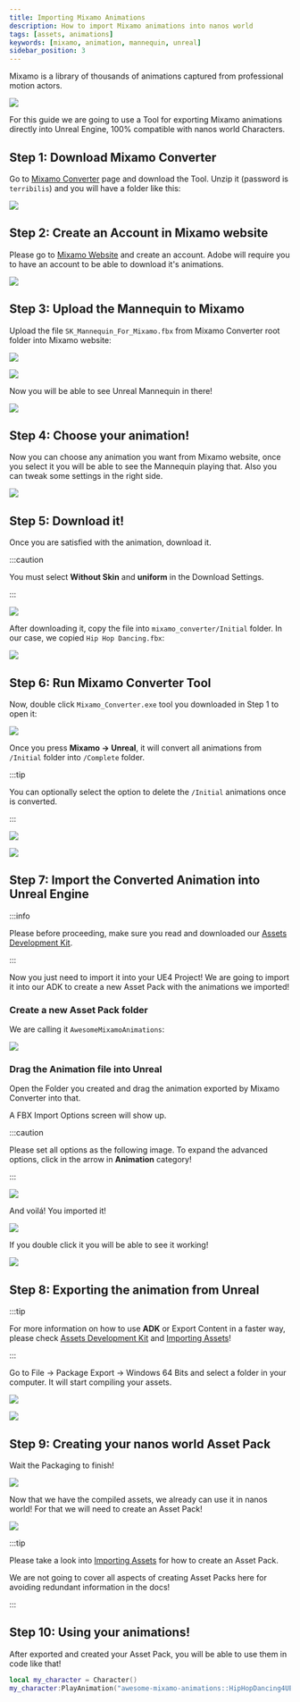 ```yaml
---
title: Importing Mixamo Animations
description: How to import Mixamo animations into nanos world
tags: [assets, animations]
keywords: [mixamo, animation, mannequin, unreal]
sidebar_position: 3
---
```



Mixamo is a library of thousands of animations captured from professional motion actors.

![](/img/docs/mixamo.jpg)

For this guide we are going to use a Tool for exporting Mixamo animations directly into Unreal Engine, 100% compatible with nanos world Characters.

## Step 1: Download Mixamo Converter

Go to [Mixamo Converter](http://terribilisstudio.fr/?section=MC) page and download the Tool. Unzip it (password is `terribilis`) and you will have a folder like this:

![](/img/docs/tutorials/mixamo-02.jpg)

## Step 2: Create an Account in Mixamo website

Please go to [Mixamo Website](https://mixamo.com) and create an account. Adobe will require you to have an account to be able to download it's animations.

![](/img/docs/tutorials/mixamo-01.jpg)

## Step 3: Upload the Mannequin to Mixamo

Upload the file `SK_Mannequin_For_Mixamo.fbx` from Mixamo Converter root folder into Mixamo website:

![](/img/docs/tutorials/mixamo-03.jpg)

![](/img/docs/tutorials/mixamo-04.jpg)

Now you will be able to see Unreal Mannequin in there!

![](/img/docs/tutorials/mixamo-05.jpg)

## Step 4: Choose your animation!

Now you can choose any animation you want from Mixamo website, once you select it you will be able to see the Mannequin playing that. Also you can tweak some settings in the right side.

![](/img/docs/tutorials/mixamo-06.jpg)

## Step 5: Download it!

Once you are satisfied with the animation, download it.

:::caution

You must select **Without Skin** and **uniform** in the Download Settings.

:::

![](/img/docs/tutorials/mixamo-07.jpg)

After downloading it, copy the file into `mixamo_converter/Initial` folder. In our case, we copied `Hip Hop Dancing.fbx`:

![](/img/docs/tutorials/mixamo-08.jpg)

## Step 6: Run Mixamo Converter Tool

Now, double click `Mixamo_Converter.exe` tool you downloaded in Step 1 to open it:

![](/img/docs/tutorials/mixamo-09.jpg)

Once you press **Mixamo -> Unreal**, it will convert all animations from `/Initial` folder into `/Complete` folder.

:::tip

You can optionally select the option to delete the `/Initial` animations once is converted.

:::

![](/img/docs/tutorials/mixamo-10.jpg)

![](/img/docs/tutorials/mixamo-11.jpg)

## Step 7: Import the Converted Animation into Unreal Engine

:::info

Please before proceeding, make sure you read and downloaded our [Assets Development Kit](/assets-modding/creating-assets/adk-assets-development-kit.md).

:::

Now you just need to import it into your UE4 Project! We are going to import it into our ADK to create a new Asset Pack with the animations we imported!

### Create a new Asset Pack folder

We are calling it `AwesomeMixamoAnimations`:

![](/img/docs/tutorials/mixamo-12.jpg)

### Drag the Animation file into Unreal

Open the Folder you created and drag the animation exported by Mixamo Converter into that.

A FBX Import Options screen will show up.

:::caution

Please set all options as the following image. To expand the advanced options, click in the arrow in **Animation** category!

:::

![](/img/docs/tutorials/mixamo-13.jpg)

And voilá! You imported it!

![](/img/docs/tutorials/mixamo-14.jpg)

If you double click it you will be able to see it working!

![](/img/docs/tutorials/mixamo-15.jpg)

## Step 8: Exporting the animation from Unreal

:::tip

For more information on how to use **ADK** or Export Content in a faster way, please check [Assets Development Kit](/assets-modding/creating-assets/adk-assets-development-kit.md) and [Importing Assets](/assets-modding/creating-assets/importing-assets.md)!

:::

Go to File -> Package Export -> Windows 64 Bits and select a folder in your computer. It will start compiling your assets.

![](/img/docs/tutorials/mixamo-16.jpg)

![](/img/docs/tutorials/mixamo-17.jpg)

## Step 9: Creating your nanos world Asset Pack

Wait the Packaging to finish!

![](/img/docs/tutorials/mixamo-18.jpg)

Now that we have the compiled assets, we already can use it in nanos world! For that we will need to create an Asset Pack!

![](/img/docs/tutorials/mixamo-19.jpg)

:::tip

Please take a look into [Importing Assets](/assets-modding/creating-assets/importing-assets.md#exporting--cooking-your-assets) for how to create an Asset Pack.

We are not going to cover all aspects of creating Asset Packs here for avoiding redundant information in the docs!

:::

## Step 10: Using your animations!

After exported and created your Asset Pack, you will be able to use them in code like that!

```lua
local my_character = Character()
my_character:PlayAnimation("awesome-mixamo-animations::HipHopDancing4UE4")
```

